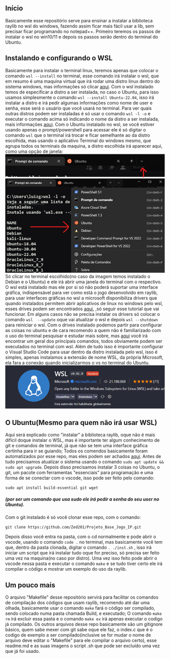 ## Início
Basicamente esse repositório serve para ensinar a instalar a biblioteca raylib no wsl do windows, fazendo assim ficar mais fácil usar a lib, sem precisar ficar programando no notepad++. 
Primeiro teremos os passos de instalar o wsl no win10/11 e depois os passos serão dentro do terminal do Ubuntu.
## Instalando e configurando o WSL
Basicamente para instalar o terminal linux, teremos apenas que colocar o comando `wsl --install` no terminal, esse comando irá instalar o wsl, que em resumo é uma maquina virtual que irá rodar uma distro linux dentro do sistema windows, mas informações só clicar [aqui](https://learn.microsoft.com/pt-br/windows/wsl/install).
Com o wsl instalado temos de especificar a distro a ser instalada, no caso o Ubuntu, para isso usamos simplesmente o comando `wsl --install Ubuntu-22.04`,  isso irá instalar a distro e irá pedir algumas informações como nome de user e senha, esse será o usuário que você usará no terminal.
Para ver quais outras distros podem ser instaladas é só usar o comando `wsl -l -o` e executar o comando acima só indicando o nome da distro a ser instalada, mais informações [aqui](https://learn.microsoft.com/pt-br/windows/wsl/basic-commands).
Com o Ubuntu instalado no wsl, se você estiver usando apenas o prompt/powershell para acessar ele é só digitar o comando `wsl` que o terminal irá trocar e ficar semelhante ao da distro escolhida, mas usando o aplicativo Terminal do windows mesmo, que agrupa todos os terminais da maquina, a distro escolhida irá aparecer aqui, como uma opção de janela:
![Aplicativo Terminal1](./imgs/Terminal1.png)
![Aplicativo Terminal2](./imgs/Terminal2.png)
Só clicar no terminal escolhido(no caso da imagem temos instalado o Debian e o Ubuntu) e ele irá abrir uma janela do terminal com o respectivo.
O wsl está instalado mas ele por si só não poderá suportar uma interface gráfica, indispensável para ver como está o jogo desenvolvido em raylib, para usar interfaces gráficas no wsl a microsoft disponibiliza drivers que quando instalados permitem abrir aplicativos de linux no windows pelo wsl, esses drives podem ser encontrados [aqui](https://learn.microsoft.com/pt-br/windows/wsl/tutorials/gui-apps), ,só seguir esse tutorial que vai funcionar.
Em alguns casos não se precisa instalar os drivers só colocar o comando `wsl  --update` oque vai atualizar o wsl e depois `wsl --shutdown` para reiniciar o wsl.
Com o drives instalado podemos partir para configurar as coisas no ubuntu e de cara recomendo a quem não é familiarizado com o uso do terminal pesquisar e estudar mais sobre, mas [aqui](https://www.hostinger.com.br/tutoriais/comandos-linux) você irá encontrar um geral dos principais comandos, todos obviamente podem ser executados no terminal com wsl.
Além de tudo isso é importante configurar o Visual Studio Code para usar dentro da distro instalada pelo wsl, isso é simples, apenas instalamos a extensão de nome WSL, da própria Microsoft, ela fara a conexão quando inicializarmos o vs no terminal do Ubuntu.
![Extensão do Vscode](./imgs/wsl-extensao.png)
## O Ubuntu(Mesmo para quem não irá usar WSL)
Aqui será explicado como "instalar" a biblioteca raylib, oque não é mais difícil doque instalar o WSL, mas é importante ter algum conhecimento de git e comandos de terminal, já que não se tem uma interface gráfica certinha para ir se guiando; Todos os comendos basicamente foram automatizados por esse repo, mas eles podem ser achados [aqui](https://terminalroot.com.br/2022/11/crie-jogos-para-windows-linux-e-web-com-raylib-c-cpp.html).
Antes de tudo precisamos atualizar o sistema usando o comando `sudo apt update && sudo apt upgrade`.
Depois disso precisamos instalar 3 coisas no Ubuntu, o git, um pacote com ferramentas "essenciais" para programação e uma forma de se conectar com o vscode, isso pode ser feito pelo comando:
```
sudo apt install build-essential git wget
```
##### (por ser um comando que usa sudo ele irá pedir a senha do seu user no Ubuntu).
Com o git instalado é só você clonar esse repo, com o comando:
```
git clone https://github.com/Zed201/Projeto_Base_Jogo_IP.git
```
 Depois disso você entra na pasta, com o cd normalmente e pode abrir o vscode, usando o comando `code .` no terminal, mas basicamente você tem que, dentro da pasta clonada, digitar o comando `. ./inst.sh` , isso irá iniciar um script que irá instalar tudo oque for preciso, só precisa ser feito uma vez na maquina(no caso por distro).
Uma vez isso feito pode abrir o vscode nessa pasta e executar o comando `make` e se tudo tiver certo ele irá compilar o código e mostrar um exemplo do uso da raylib.
## Um pouco mais
O arquivo "Makefile" desse repositório servirá para facilitar os comandos de compilação dos códigos que usam raylib, recomendo até dar uma olhada, basicamente usar o comando `make` fará o código ser compilado, sendo colocado numa pasta chamada Build, e executado; O comando `make rm` irá excluir essa pasta e o comando `make ex` irá apenas executar o codigo já compilado.
Os outros arquivos desse repo basicamente são um gitignore básico, quem sabe mexer com git sabe oque ele faz, o index.c que é o codigo de exemplo a ser compilado(inclusive se for mudar o nome de arquivo deve editar o "Makefile" para ele compilar o arquivo certo), esse readme.md e as suas imagens o script .sh que pode ser excluído uma vez que já foi usado.


